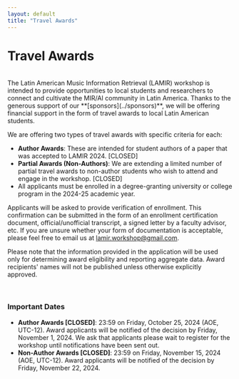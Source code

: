 ```yaml
---
layout: default
title: "Travel Awards"
---
```


# Travel Awards

<br>
The Latin American Music Information Retrieval (LAMIR) workshop is intended to provide opportunities to local students and researchers to connect and cultivate the MIR/AI community in Latin America. Thanks to the generous support of our **[sponsors](../sponsors)**, we will be offering financial support in the form of travel awards to local Latin American students.

We are offering two types of travel awards with specific criteria for each:
* **Author Awards**: These are intended for student authors of a paper that was accepted to LAMIR 2024. [CLOSED]
* **Partial Awards (Non-Authors)**: We are extending a limited number of partial travel awards to non-author students who wish to attend and engage in the workshop. [CLOSED]
* All applicants must be enrolled in a degree-granting university or college program in the 2024-25 academic year.

Applicants will be asked to provide verification of enrollment. This
confirmation can be submitted in the form of an enrollment certification
document, official/unofficial transcript, a signed letter by a faculty advisor, etc.
If you are unsure whether your form of documentation is acceptable, please
feel free to email us at <a href="mailto:lamir.workshop@gmail.com">lamir.workshop@gmail.com</a>.

Please note that the information provided in the application will be used only for determining award eligibility and reporting aggregate data. Award recipients' names will not be published unless otherwise explicitly approved.

<br>

### Important Dates

* **Author Awards [CLOSED]**: 23:59 on Friday, October 25, 2024 (AOE, UTC-12). Award applicants will be notified of the decision by Friday, November 1, 2024. We ask that applicants please wait to register for the workshop until notifications have been sent out.
* **Non-Author Awards [CLOSED]**: 23:59 on Friday, November 15, 2024 (AOE, UTC-12). Award applicants will be notified of the decision by Friday, November 22, 2024.

<!-- Please access the application using the link below: -->

<!-- Authors: -->

<!-- <div class="row justify-content-center"> -->
<!--   <a class="application-btn" href="https://forms.gle/kQxRUKaezhDEoxoU8">Author Travel Award Application</a> -->
<!-- </div> -->

<!-- <div class="row justify-content-center">
  <a class="application-btn" href="https://forms.gle/Q8o7aseDY8fMmK38A">Non-Author Travel Award Application</a>
</div>
<br> -->
